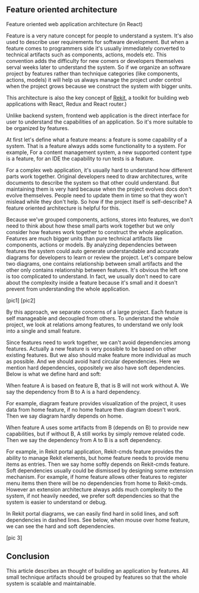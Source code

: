 ## Feature oriented architecture

Feature oriented web application architecture (in React)

Feature is a very nature concept for people to understand a system. It's also used to describe user requirements for software development. But when a feature comes to programmers side it's usually immediately converted to technical artifacts such as components, actions, models etc. This convention adds the difficulty for new comers or developers themselves serval weeks later to understand the system. So if we organize an software project by features rather than technique categories (like components, actions, models) it will help us always manage the project under control when the project grows because we construct the system with bigger units.

This architecture is also the key concept of [Rekit](https://github.com/supnate/rekit), a toolkit for building web applications with React, Redux and React router.)

Unlike backend system, frontend web application is the direct interface for user to understand the capabilities of an application. So it's more suitable to be organized by features.

At first let's define what a feature means: a feature is some capability of a system. That is a feature always adds some functionality to a system. For example, For a content management system, a new supported content type is a feature, for an IDE the capability to run tests is a feature.

For a complex web application, it's usually hard to understand how different parts work together. Original developers need to draw architectures, write documents to describe the system so that other could understand. But maintaining them is very hard because when the project evolves docs don't evolve themselves. People need to update them in time so that they won't mislead while they don't help. So how if the project itself is self-describe? A feature oriented architecture is helpful for this.

Because we've grouped components, actions, stores into features, we don't need to think about how these small parts work together but we only consider how features work together to construct the whole application. Features are much bigger units than pure technical artifacts like components, actions or models. By analyzing dependencies between features the system could auto generate understandable and accurate diagrams for developers to learn or review the project. Let's compare below two diagrams, one contains relationship between small artifacts and the other only contains relationship between features. It's obvious the left one is too complicated to understand. In fact, we usually don't need to care about the complexity inside a feature because it's small and it doesn't prevent from understanding the whole application.

[pic1] [pic2]

By this approach, we separate concerns of a large project. Each feature is self manageable and decoupled from others. To understand the whole project, we look at relations among features, to understand we only look into a single and small feature.

Since features need to work together, we can't avoid dependencies among features. Actually a new feature is very possible to be based on other existing features. But we also should make feature more individual as much as possible. And we should avoid hard circular dependencies. Here we mention hard dependencies, oppositely we also have soft dependencies. Below is what we define hard and soft:

When feature A is based on feature B, that is B will not work without A. We say the dependency from B to A is a hard dependency.

For example, diagram feature provides visualization of the project, it uses data from home feature, if no home feature then diagram doesn't work. Then we say diagram hardly depends on home.

When feature A uses some artifacts from B (depends on B) to provide new capabilities, but if without B, A still works by simply remove related code. Then we say the dependency from A to B is a soft dependency.

For example, in Rekit portal application, Rekit-cmds feature provides the ability to manage Rekit elements, but home feature needs to provide menu items as entries. Then we say home softly depends on Rekit-cmds feature. Soft dependencies usually could be dismissed by designing some extension mechanism. For example, if home feature allows other features to register menu items then there will be no dependencies from home to Rekit-cmds. However an extension architecture always adds much complexity to the system, if not heavily needed, we prefer soft dependencies so that the system is easier to understand or debug.

In Rekit portal diagrams, we can easily find hard in solid lines, and soft dependencies in dashed lines. See below, when mouse over home feature, we can see the hard and soft dependencies.

[pic 3]

## Conclusion
This article describes an thought of building an application by features. All small technique artifacts should be grouped by features so that the whole system is scalable and maintainable.
